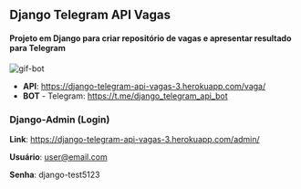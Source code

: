 ## Django Telegram API Vagas
#### Projeto em Django para criar repositório de vagas e apresentar resultado para Telegram

![gif-bot](https://user-images.githubusercontent.com/48570599/130121966-978f2c1e-a96d-4fd3-b647-abc9374722b9.gif)

* **API**: https://django-telegram-api-vagas-3.herokuapp.com/vaga/
* **BOT** - Telegram: https://t.me/django_telegram_api_bot

### Django-Admin (Login)

**Link**:
https://django-telegram-api-vagas-3.herokuapp.com/admin/ 

**Usuário**:
user@email.com

**Senha**:
django-test5123
